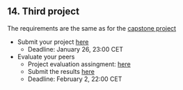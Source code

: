 ## 14. Third project

The requirements are the same as for the [capstone project](../12-capstone/)


* Submit your project [here](https://forms.gle/2V2qyDKeUhGwnfn4A)
  * Deadline: January 26, 23:00 CET
* Evaluate your peers
  * Project evaluation assingment: [here](https://docs.google.com/spreadsheets/d/e/2PACX-1vSXSWfDcoeefJZbt4anSRZQVuDGzkij8eiSdWoCRD3GbKSAYj-6BSA5X9M0w5CstxtMXU2jjuTtWr_v/pubhtml)
  * Submit the results [here](https://forms.gle/WYAcXaawfcpGtZGD7) 
  * Deadline: February 2, 22:00 CET

